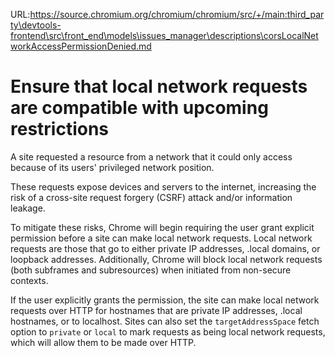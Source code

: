 URL:https://source.chromium.org/chromium/chromium/src/+/main:third_party\devtools-frontend\src\front_end\models\issues_manager\descriptions\corsLocalNetworkAccessPermissionDenied.md
# Ensure that local network requests are compatible with upcoming restrictions

A site requested a resource from a network that it could only access because of
its users' privileged network position.

These requests expose devices and servers to the internet, increasing the risk
of a cross-site request forgery (CSRF) attack and/or information leakage.

To mitigate these risks, Chrome will begin requiring the user grant explicit
permission before a site can make local network requests. Local network requests
are those that go to either private IP addresses, .local domains, or loopback
addresses. Additionally, Chrome will block local network requests (both
subframes and subresources) when initiated from non-secure contexts.

If the user explicitly grants the permission, the site can make local network
requests over HTTP for hostnames that are private IP addresses, .local
hostnames, or to localhost. Sites can also set the `targetAddressSpace` fetch
option to `private` or `local` to mark requests as being local network requests,
which will allow them to be made over HTTP.
